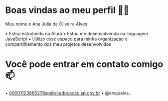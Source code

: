 # Boas vindas ao meu perfil 💙💙
Meu nome é Ana Julia de Oliveira Alves

• Estou estudando na Alura
• Estou me desenvolvendo na linguagem JavaScript
• Utilizo esse espaço para minha organização e compartilhamento dos meu projetos desenvolvidos

# Você pode entrar em contato comigo 📫
• 00001123665278sp@al.educacao.sp.gov.br
• @anajualvs_
